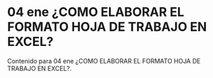 # 04 ene  ¿COMO ELABORAR EL FORMATO HOJA DE TRABAJO EN EXCEL?

Contenido para 04 ene  ¿COMO ELABORAR EL FORMATO HOJA DE TRABAJO EN EXCEL?.